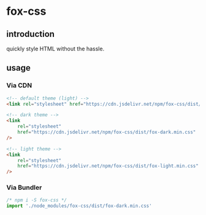 # fox-css

## introduction

quickly style HTML without the hassle.

## usage

### Via CDN

```html
<!-- default theme (light) -->
<link rel="stylesheet" href="https://cdn.jsdelivr.net/npm/fox-css/dist/fox.min.css" />

<!-- dark theme -->
<link
	rel="stylesheet"
	href="https://cdn.jsdelivr.net/npm/fox-css/dist/fox-dark.min.css"
/>

<!-- light theme -->
<link
	rel="stylesheet"
	href="https://cdn.jsdelivr.net/npm/fox-css/dist/fox-light.min.css"
/>
```

### Via Bundler

```js
/* npm i -S fox-css */
import './node_modules/fox-css/dist/fox-dark.min.css'
```
